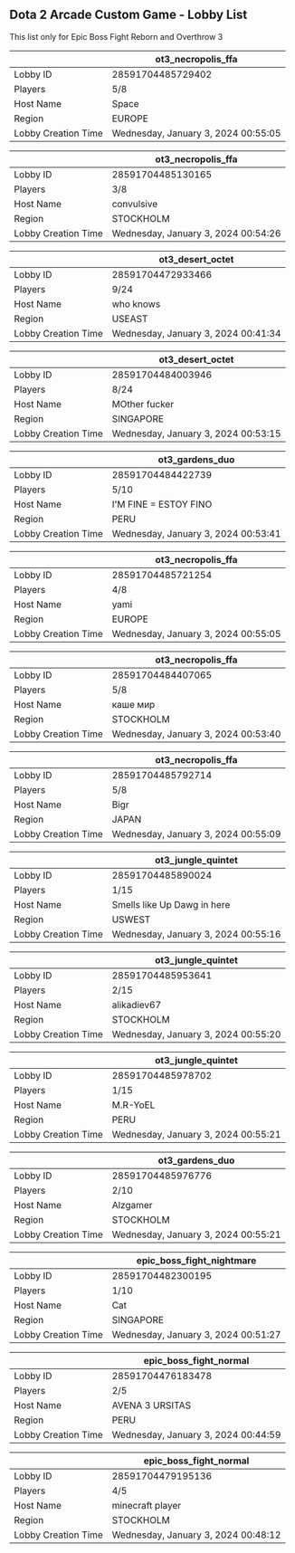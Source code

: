 ## Dota 2 Arcade Custom Game - Lobby List

This list only for Epic Boss Fight Reborn and Overthrow 3

|  | ot3_necropolis_ffa |
| ------ | ------ |
| Lobby ID | 28591704485729402 |
| Players | 5/8 |
| Host Name | Space |
| Region | EUROPE |
| Lobby Creation Time | Wednesday, January 3, 2024 00:55:05 |


|  | ot3_necropolis_ffa |
| ------ | ------ |
| Lobby ID | 28591704485130165 |
| Players | 3/8 |
| Host Name | convulsive |
| Region | STOCKHOLM |
| Lobby Creation Time | Wednesday, January 3, 2024 00:54:26 |


|  | ot3_desert_octet |
| ------ | ------ |
| Lobby ID | 28591704472933466 |
| Players | 9/24 |
| Host Name | who knows |
| Region | USEAST |
| Lobby Creation Time | Wednesday, January 3, 2024 00:41:34 |


|  | ot3_desert_octet |
| ------ | ------ |
| Lobby ID | 28591704484003946 |
| Players | 8/24 |
| Host Name | MOther fucker |
| Region | SINGAPORE |
| Lobby Creation Time | Wednesday, January 3, 2024 00:53:15 |


|  | ot3_gardens_duo |
| ------ | ------ |
| Lobby ID | 28591704484422739 |
| Players | 5/10 |
| Host Name | I'M FINE = ESTOY FINO |
| Region | PERU |
| Lobby Creation Time | Wednesday, January 3, 2024 00:53:41 |


|  | ot3_necropolis_ffa |
| ------ | ------ |
| Lobby ID | 28591704485721254 |
| Players | 4/8 |
| Host Name | yami |
| Region | EUROPE |
| Lobby Creation Time | Wednesday, January 3, 2024 00:55:05 |


|  | ot3_necropolis_ffa |
| ------ | ------ |
| Lobby ID | 28591704484407065 |
| Players | 5/8 |
| Host Name | каше мир |
| Region | STOCKHOLM |
| Lobby Creation Time | Wednesday, January 3, 2024 00:53:40 |


|  | ot3_necropolis_ffa |
| ------ | ------ |
| Lobby ID | 28591704485792714 |
| Players | 5/8 |
| Host Name | Bigr |
| Region | JAPAN |
| Lobby Creation Time | Wednesday, January 3, 2024 00:55:09 |


|  | ot3_jungle_quintet |
| ------ | ------ |
| Lobby ID | 28591704485890024 |
| Players | 1/15 |
| Host Name | Smells like Up Dawg in here |
| Region | USWEST |
| Lobby Creation Time | Wednesday, January 3, 2024 00:55:16 |


|  | ot3_jungle_quintet |
| ------ | ------ |
| Lobby ID | 28591704485953641 |
| Players | 2/15 |
| Host Name | alikadiev67 |
| Region | STOCKHOLM |
| Lobby Creation Time | Wednesday, January 3, 2024 00:55:20 |


|  | ot3_jungle_quintet |
| ------ | ------ |
| Lobby ID | 28591704485978702 |
| Players | 1/15 |
| Host Name | M.R-YoEL |
| Region | PERU |
| Lobby Creation Time | Wednesday, January 3, 2024 00:55:21 |


|  | ot3_gardens_duo |
| ------ | ------ |
| Lobby ID | 28591704485976776 |
| Players | 2/10 |
| Host Name | Alzgamer |
| Region | STOCKHOLM |
| Lobby Creation Time | Wednesday, January 3, 2024 00:55:21 |


|  | epic_boss_fight_nightmare |
| ------ | ------ |
| Lobby ID | 28591704482300195 |
| Players | 1/10 |
| Host Name | Cat |
| Region | SINGAPORE |
| Lobby Creation Time | Wednesday, January 3, 2024 00:51:27 |


|  | epic_boss_fight_normal |
| ------ | ------ |
| Lobby ID | 28591704476183478 |
| Players | 2/5 |
| Host Name | AVENA 3 URSITAS |
| Region | PERU |
| Lobby Creation Time | Wednesday, January 3, 2024 00:44:59 |


|  | epic_boss_fight_normal |
| ------ | ------ |
| Lobby ID | 28591704479195136 |
| Players | 4/5 |
| Host Name | minecraft player |
| Region | STOCKHOLM |
| Lobby Creation Time | Wednesday, January 3, 2024 00:48:12 |


